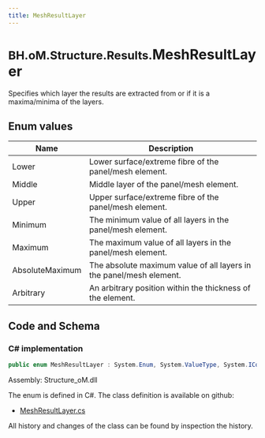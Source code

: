 ```yaml
---
title: MeshResultLayer
---
```


# <small>BH.oM.Structure.Results.</small>**MeshResultLayer**

Specifies which layer the results are extracted from or if it is a maxima/minima of the layers.

## Enum values

| Name            | Description                                                    |
|-----------------|----------------------------------------------------------------|
| Lower |  Lower surface/extreme fibre of the panel/mesh element.  |
| Middle |  Middle layer of the panel/mesh element.  |
| Upper |  Upper surface/extreme fibre of the panel/mesh element.  |
| Minimum |  The minimum value of all layers in the panel/mesh element.  |
| Maximum |  The maximum value of all layers in the panel/mesh element.  |
| AbsoluteMaximum |  The absolute maximum value of all layers in the panel/mesh element.  |
| Arbitrary |  An arbitrary position within the thickness of the element.  |


## Code and Schema

### C# implementation

``` C# title="C#"
public enum MeshResultLayer : System.Enum, System.ValueType, System.IComparable, System.ISpanFormattable, System.IFormattable, System.IConvertible
```

Assembly: Structure_oM.dll

The enum is defined in C#. The class definition is available on github:

- [MeshResultLayer.cs](https://github.com/BHoM/BHoM/blob/develop/Structure_oM/Results\Mesh\Enums\MeshResultLayer.cs)

All history and changes of the class can be found by inspection the history.
